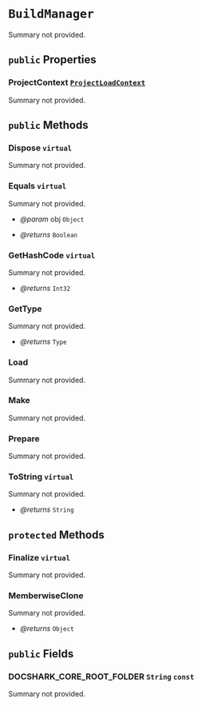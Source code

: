 # <code><span title="undefined">BuildManager</span></code>

Summary not provided.

## `public` Properties

### ProjectContext <code><a href="Loader\ProjectLoadContext.md">ProjectLoadContext</a></code>

Summary not provided.



## `public` Methods

### Dispose `virtual`

Summary not provided.



### Equals `virtual`

Summary not provided.

- *@param* obj <code><span title="undefined">Object</span></code>

- *@returns* <code><span title="undefined">Boolean</span></code>

### GetHashCode `virtual`

Summary not provided.

- *@returns* <code><span title="undefined">Int32</span></code>

### GetType

Summary not provided.

- *@returns* <code><span title="undefined">Type</span></code>

### Load

Summary not provided.



### Make

Summary not provided.



### Prepare

Summary not provided.



### ToString `virtual`

Summary not provided.

- *@returns* <code><span title="undefined">String</span></code>

## `protected` Methods

### Finalize `virtual`

Summary not provided.



### MemberwiseClone

Summary not provided.

- *@returns* <code><span title="undefined">Object</span></code>

## `public` Fields

### DOCSHARK_CORE_ROOT_FOLDER <code><span title="undefined">String</span></code> `const`

Summary not provided.